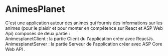 # AnimesPlanet 
C'est une application autour des animes qui fournis des informations sur les animes (pour le plaisir et pour monter en compétence sur React et ASP Web Api)  composés de deux partie :<br/>
AnimesplanetClient : la partie Client du l'application créer avec ReactJs.<br/>
AnimesplanetServer : la partie Serveur de l'application  créer avec ASP Core Web API .<br/>

